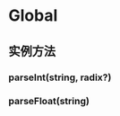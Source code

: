 # Global


## 实例方法


### parseInt(string, radix?)

<!-- UTSJSON.Global.parseInt.description -->

<!-- UTSJSON.Global.parseInt.param -->

<!-- UTSJSON.Global.parseInt.returnValue -->

<!-- UTSJSON.Global.parseInt.compatibility -->

### parseFloat(string)

<!-- UTSJSON.Global.parseFloat.description -->

<!-- UTSJSON.Global.parseFloat.param -->

<!-- UTSJSON.Global.parseFloat.returnValue -->

<!-- UTSJSON.Global.parseFloat.compatibility -->